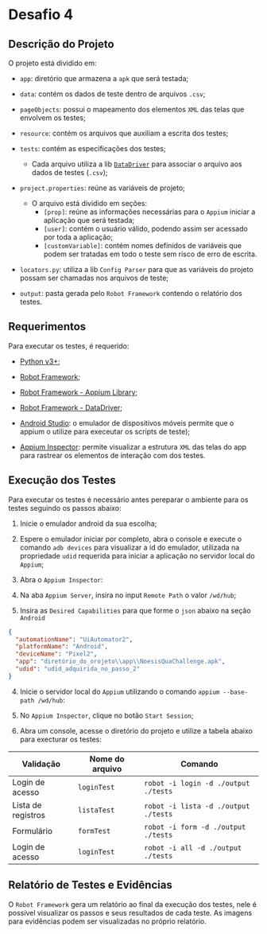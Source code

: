 # Desafio 4

## Descrição do Projeto

O projeto está dividido em:

- `app`: diretório que armazena a `apk` que será testada;

- `data`: contém os dados de teste dentro de arquivos `.csv`;

- `pageObjects`: possui o mapeamento dos elementos `XML` das telas que envolvem os testes;

- `resource`: contém os arquivos que auxiliam a escrita dos testes;

- `tests`: contém as especificações dos testes;
  - Cada arquivo utiliza a lib [`DataDriver`](https://github.com/Snooz82/robotframework-datadriver) para associar o arquivo aos dados de testes (`.csv`);

- `project.properties`: reúne as variáveis de projeto;
  - O arquivo está dividido em seções:
    - `[prop]`: reúne as informações necessárias para o `Appium` iniciar a aplicação que será testada;
    - `[user]`: contém o usuário válido, podendo assim ser acessado por toda a aplicação;
    - `[customVariable]`: contém nomes definidos de variáveis que podem ser tratadas em todo o teste sem risco de erro de escrita.

- `locators.py`: utiliza a lib `Config Parser` para que as variáveis do projeto possam ser chamadas nos arquivos de teste;

- `output`: pasta gerada pelo `Robot Framework` contendo o relatório dos testes.

## Requerimentos

Para executar os testes, é requerido:

- [Python v3+](https://www.python.org/downloads/);

- [Robot Framework](https://robotframework.org/?tab=1#getting-started);

- [Robot Framework - Appium Library](https://github.com/serhatbolsu/robotframework-appiumlibrary);

- [Robot Framework - DataDriver](https://github.com/Snooz82/robotframework-datadriver#installation);

- [Android Studio](https://developer.android.com/studio?hl=pt&gclid=Cj0KCQiA95aRBhCsARIsAC2xvfyikQ6-SDyDQsVqXp2oOUMk7pe_cVHFUmvkpgpAKAGwsPyrxZ9NZBMaAk5fEALw_wcB&gclsrc=aw.ds#downloads): o emulador de dispositivos móveis permite que o appium o utilize para execeutar os scripts de teste);

- [Appium Inspector](https://github.com/appium/appium-inspector): permite visualizar a estrutura `XML` das telas do app para rastrear os elementos de interação com dos testes.

## Execução dos Testes

Para executar os testes é necessário antes pereparar o ambiente para os testes seguindo os passos abaixo:

1. Inicie o emulador android da sua escolha;

2. Espere o emulador iniciar por completo, abra o console e execute o comando `adb devices` para visualizar a id do emulador, utilizada na propriedade `udid` requerida para iniciar a aplicação no servidor local do `Appium`;

3. Abra o `Appium Inspector`:
1. Na aba `Appium Server`, insira no input `Remote Path` o valor `/wd/hub`;
2. Insira as `Desired Capabilities` para que forme o `json` abaixo na seção `Android`

  ```json
  {
    "automationName": "UiAutomator2",
    "platformName": "Android",
    "deviceName": "Pixel2",
    "app": "diretório_do_orojeto\\app\\NoesisQuaChallenge.apk",
    "udid": "udid_adquirida_no_passo_2"
  }
  ```

4. Inicie o servidor local do `Appium` utilizando o comando `appium --base-path /wd/hub`:

5. No `Appium Inspector`, clique no botão `Start Session`;

6. Abra um console, acesse o diretório do projeto e utilize a tabela abaixo para execturar os testes:

| Validação | Nome do arquivo | Comando |
| --- | --- | --- |
| Login de acesso | `loginTest` | `robot -i login -d ./output ./tests` |
| Lista de registros | `listaTest` | `robot -i lista -d ./output ./tests` |
| Formulário | `formTest` | `robot -i form -d ./output ./tests` |
| Login de acesso | `loginTest` | `robot -i all -d ./output ./tests` |

## Relatório de Testes e Evidências

O `Robot Framework` gera um relatório ao final da execução dos testes, nele é possível visualizar os passos e seus resultados de cada teste. As imagens para evidências podem ser visualizadas no próprio relatório.
